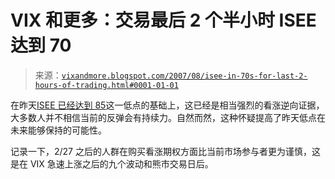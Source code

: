 <!--yml

分类：未分类

date: 2024-05-18 19:03:58

-->

# VIX 和更多：交易最后 2 个半小时 ISEE 达到 70

> 来源：[`vixandmore.blogspot.com/2007/08/isee-in-70s-for-last-2-hours-of-trading.html#0001-01-01`](http://vixandmore.blogspot.com/2007/08/isee-in-70s-for-last-2-hours-of-trading.html#0001-01-01)

在昨天[ISEE 已经达到 85](http://www.ise.com/WebForm/viewPage.aspx?categoryId=126&header3=true&menu0=true&link1=true)这一低点的基础上，这已经是相当强烈的看涨逆向证据，大多数人并不相信当前的反弹会有持续力。自然而然，这种怀疑提高了昨天低点在未来能够保持的可能性。

记录一下，2/27 之后的人群在购买看涨期权方面比当前市场参与者更为谨慎，这是在 VIX 急速上涨之后的九个波动和熊市交易日后。
